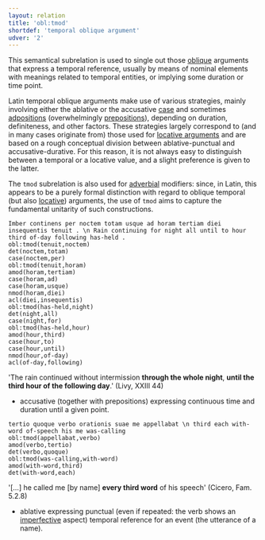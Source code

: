 ```yaml
---
layout: relation
title: 'obl:tmod'
shortdef: 'temporal oblique argument'
udver: '2'
---
```


This semantical subrelation is used to single out those [oblique](la-dep/obl) arguments that express a temporal reference, usually by means of nominal elements with meanings related to temporal entities, or implying some duration or time point. 

Latin temporal oblique arguments make use of various strategies, mainly involving either the ablative or the accusative [case](la-feat/Case) and sometimes [adpositions](la-pos/ADP) (overwhelmingly [prepositions](la-feat/AdpType)), depending on duration, definiteness, and other factors. These strategies largely correspond to (and in many cases originate from) those used for [locative arguments](la-dep/obl-lmod) and are based on a rough conceptual division between ablative-punctual and accusative-durative. For this reason, it is not always easy to distinguish between a temporal or a locative value, and a slight preference is given to the latter.  

The `tmod` subrelation is also used for [adverbial](la-dep/advmod-tmod) modifiers: since, in Latin, this appears to be a purely formal distinction with regard to oblique temporal (but also [locative](la-dep/obl-lmod)) arguments, the use of `tmod` aims to capture the fundamental unitarity of such constructions.

~~~ sdparse
Imber continens per noctem totam usque ad horam tertiam diei insequentis tenuit . \n Rain continuing for night all until to hour third of-day following has-held .
obl:tmod(tenuit,noctem)
det(noctem,totam)
case(noctem,per)
obl:tmod(tenuit,horam)
amod(horam,tertiam)
case(horam,ad)
case(horam,usque)
nmod(horam,diei)
acl(diei,insequentis)
obl:tmod(has-held,night)
det(night,all)
case(night,for)
obl:tmod(has-held,hour)
amod(hour,third)
case(hour,to)
case(hour,until)
nmod(hour,of-day)
acl(of-day,following)

~~~

'The rain continued without intermission **through the whole night**, **until the third hour of the following day**.' (Livy, XXIII 44)

* accusative (together with prepositions) expressing continuous time and duration until a given point.

~~~ sdparse
tertio quoque verbo orationis suae me appellabat \n third each with-word of-speech his me was-calling 
obl:tmod(appellabat,verbo)
amod(verbo,tertio)
det(verbo,quoque)
obl:tmod(was-calling,with-word)
amod(with-word,third)
det(with-word,each)
~~~

'[...] he called me [by name] **every third word** of his speech' (Cicero, Fam. 5.2.8) 

* ablative expressing punctual (even if repeated: the verb shows an [imperfective](la-feat/Aspect) aspect) temporal reference for an event (the utterance of a name).
<!-- Interlanguage links updated Po 6. listopadu 2023, 21:43:22 CET -->
